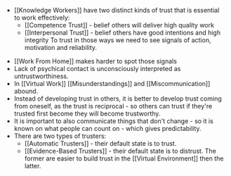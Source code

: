 - [[Knowledge Workers]] have two distinct kinds of trust that is essential to work effectively:
	- [[Competence Trust]] - belief others will deliver high quality work
	- [[Interpersonal Trust]] - belief others have good intentions and high integrity
	  To trust in those ways we need to see signals of action, motivation and reliability.
* [[Work From Home]] makes harder to spot those signals
* Lack of psychical contact is unconsciously interpreted as untrustworthiness.
* In [[Virtual Work]] [[Misunderstandings]] and [[Miscommunication]] abound.
* Instead of developing trust in others, it is better to develop trust coming from oneself, as the trust is reciprocal - so others can trust if they're trusted first become they will become trustworthy.
* It is important to also communicate things that don't change - so it is known on what people can count on - which gives predictability.
* There are two types of trusters:
	* [[Automatic Trusters]] - their default state is to trust.
	* [[Evidence-Based Trusters]] - their default state is to distrust.
	The former are easier to build trust in the [[Virtual Environment]] then the latter.